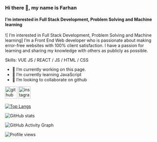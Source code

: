 ### Hi there 👋, my name is Farhan
####  I’m interested in Full Stack Development, Problem Solving and Machine learning
![ I’m interested in Full Stack Development, Problem Solving and Machine learning]
I’m a Front End Web developer who is passionate about making error-free websites with 100% client satisfaction. I have a passion for learning and sharing my knowledge with others as publicly as possible.

Skills: VUE JS / REACT / JS / HTML / CSS

- 🔭 I’m currently working on this page. 
- 🌱 I’m currently learning JavaScript 
- 👯 I’m looking to collaborate on github 


[<img src='https://cdn.jsdelivr.net/npm/simple-icons@3.0.1/icons/github.svg' alt='github' height='40'>](https://github.com/FarhanShahriar11)  [<img src='https://cdn.jsdelivr.net/npm/simple-icons@3.0.1/icons/instagram.svg' alt='instagram' height='40'>](https://www.instagram.com/4r1annn/)  

[![Top Langs](https://github-readme-stats.vercel.app/api/top-langs/?username=FarhanShahriar11)](https://github.com/anuraghazra/github-readme-stats)

![GitHub stats](https://github-readme-stats.vercel.app/api?username=FarhanShahriar11&show_icons=true)  

![GitHub Activity Graph](https://activity-graph.herokuapp.com/graph?username=FarhanShahriar11)  

![Profile views](https://gpvc.arturio.dev/FarhanShahriar11)  
